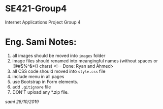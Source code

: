 # SE421-Group4
Internet Applications Project Group 4


# Eng. Sami Notes:
1. all images should be moved into `images` folder <!-- Done: Ryan and Ahmed -->
2. image files should renamed into meangingful names (without spaces or !@#$%^&*() chars) <!-- Done: Ryan and Ahmed>
3. all CSS code should moved into `style.css` file <!-- Done for Registration, Index: Ryan -->
4. include menu in all pages
5. use Bootstrap in Form elements.
6. add `.gitignore` file
7. DON'T upload any *.zip file. <!-- Zip files removed and integrated into code appropriately: Ryan -->

_sami 28/10/2019_